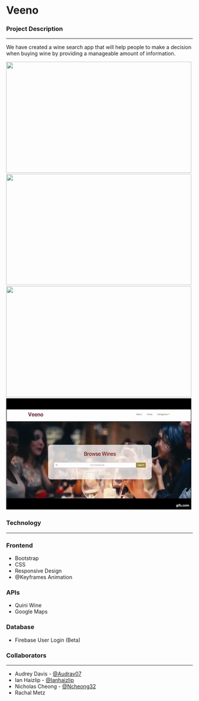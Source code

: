 # Veeno


### Project Description
-----------------------

We have created a wine search app that will help people to make a decision 
when buying wine by providing a manageable amount of information.


<img src="/assets/images/num1.gif" width="500" height="300">

<img src="/assets/images/num2.gif" width="500" height="300">

<img src="/assets/images/num3.gif" width="500" height="300">

<img src="/assets/images/num4.gif" width="500" height="300">

### Technology
--------------
### Frontend
- Bootstrap
- CSS
- Responsive Design
- @Keyframes Animation

### APIs
- Quini Wine
- Google Maps

### Database
- Firebase User Login (Beta)

### Collaborators
------------------
- Audrey Davis - [@Audrav07](https://github.com/Audrav07)
- Ian Haizlip - [@Ianhaizlip](https://github.com/ianhaizlip)
- Nicholas Cheong - [@Ncheong32](https://github.com/ncheong32)
- Rachal Metz 
